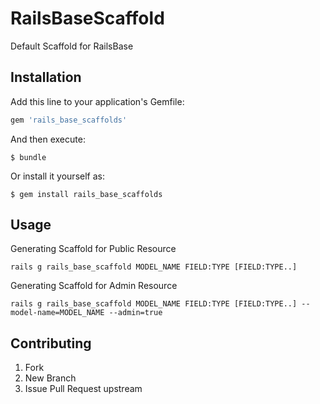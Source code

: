 # RailsBaseScaffold

Default Scaffold for RailsBase

## Installation

Add this line to your application's Gemfile:

```ruby
gem 'rails_base_scaffolds'
```

And then execute:

    $ bundle

Or install it yourself as:

    $ gem install rails_base_scaffolds

## Usage

Generating Scaffold for Public Resource

```
rails g rails_base_scaffold MODEL_NAME FIELD:TYPE [FIELD:TYPE..]
```

Generating Scaffold for Admin Resource

```
rails g rails_base_scaffold MODEL_NAME FIELD:TYPE [FIELD:TYPE..] --model-name=MODEL_NAME --admin=true
```

## Contributing

1. Fork
2. New Branch
3. Issue Pull Request upstream

